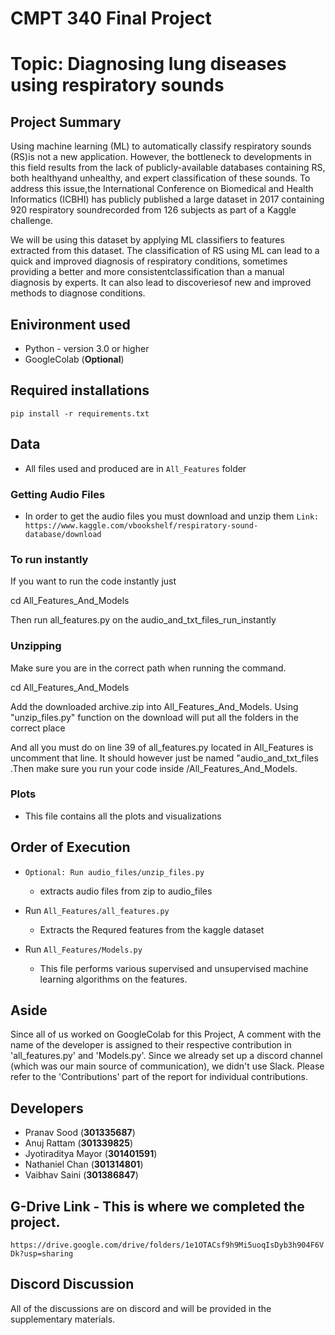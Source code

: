 # CMPT 340 Final Project

# Topic: Diagnosing lung diseases using respiratory sounds

## Project Summary
Using machine learning (ML) to automatically classify respiratory sounds (RS)is not a new application. However, the bottleneck to developments in this field results from the lack of publicly-available databases containing RS, both healthyand unhealthy, and expert classification of these sounds. To address this issue,the  International  Conference  on  Biomedical  and  Health  Informatics  (ICBHI) has publicly published a large dataset in 2017 containing 920 respiratory soundrecorded from 126 subjects as part of a Kaggle challenge. 

We will be using this dataset by applying ML classifiers to features extracted from this dataset. The classification of RS using ML can lead to a quick and improved diagnosis of respiratory conditions, sometimes providing a better and more consistentclassification than a manual diagnosis by experts. It can also lead to discoveriesof new and improved methods to diagnose conditions.

## Enivironment used
* Python - version 3.0 or higher
* GoogleColab (**Optional**)

## Required installations 
`pip install -r requirements.txt`

## Data
* All files used and produced are in `All_Features` folder 
### Getting Audio Files
* In order to get the audio files you must download and unzip them
`Link: https://www.kaggle.com/vbookshelf/respiratory-sound-database/download` 

### To run instantly
If you want to run the code instantly just 

cd All_Features_And_Models

Then run all_features.py on the audio_and_txt_files_run_instantly

### Unzipping
Make sure you are in the correct path when running the command. 

cd All_Features_And_Models

Add the downloaded archive.zip into All_Features_And_Models. Using "unzip_files.py" function  on the download will put all the folders in the correct place

And all you must do on line 39 of all_features.py located in All_Features is uncomment that line. It should however just be named "audio_and_txt_files .Then make sure you run your code inside /All_Features_And_Models.

### Plots
* This file contains all the plots and visualizations

## Order of Execution
* `Optional: Run audio_files/unzip_files.py`
 	* extracts audio files from zip to audio_files

* Run `All_Features/all_features.py` 
	* Extracts the Requred features from the kaggle dataset

* Run `All_Features/Models.py`
	* This file performs various supervised and unsupervised machine learning algorithms on the features.

## Aside
Since all of us worked on GoogleColab for this Project, A comment with the name of the developer is assigned to their respective contribution in 'all_features.py' and 'Models.py'. Since we already set up a discord channel (which was our main source of communication), we didn't use Slack. Please refer to the 'Contributions' part of the report for individual contributions.

## Developers
* Pranav Sood (**301335687**)
* Anuj Rattam (**301339825**)
* Jyotiraditya Mayor (**301401591**)
* Nathaniel Chan (**301314801**)
* Vaibhav Saini (**301386847**)

## G-Drive Link - This is where we completed the project. 
`https://drive.google.com/drive/folders/1e1OTACsf9h9Mi5uoqIsDyb3h904F6VDk?usp=sharing`

## Discord Discussion
All of the discussions are on discord and will be provided in the supplementary materials.
